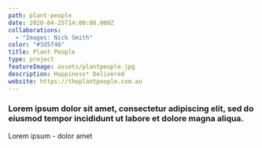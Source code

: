 ```yaml
---
path: plant-people
date: 2020-04-25T14:00:00.000Z
collaborations:
  - "Images: Nick Smith"
color: "#3d5f46"
title: Plant People
type: project
featureImage: assets/plantpeople.jpg
description: Happiness* Delivered
website: https://theplantpeople.com.au
---
```

### Lorem ipsum dolor sit amet, consectetur adipiscing elit, sed do eiusmod tempor incididunt ut labore et dolore magna aliqua.

Lorem ipsum - dolor amet
